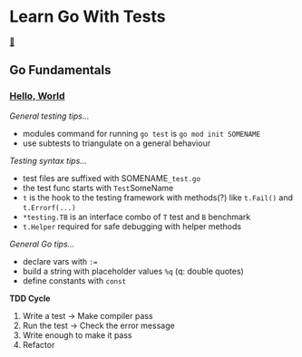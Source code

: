 # Learn Go With Tests

[🔖](https://quii.gitbook.io/learn-go-with-tests/go-fundamentals/hello-world#keep-going-more-requirements)

## Go Fundamentals
### [Hello, World](https://quii.gitbook.io/learn-go-with-tests/go-fundamentals/hello-world)

*General testing tips...*

- modules command for running `go test` is `go mod init SOMENAME`
- use subtests to triangulate on a general behaviour

*Testing syntax tips...*

- test files are suffixed with SOMENAME`_test.go`
- the test func starts with `Test`SomeName
- `t` is the hook to the testing framework with methods(?) like `t.Fail()` and `t.Errorf(...)`
- `*testing.TB` is an interface combo of `T` test and `B` benchmark
- `t.Helper` required for safe debugging with helper methods

*General Go tips...*

- declare vars with `:=`
- build a string with placeholder values `%q` (q: double quotes)
- define constants with `const`

**TDD Cycle**

1. Write a test -> Make compiler pass 
2. Run the test -> Check the error message
3. Write enough to make it pass
4. Refactor

